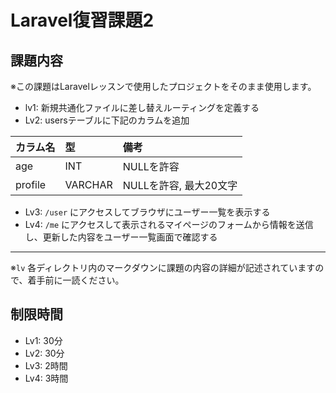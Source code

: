 # Laravel復習課題2
## 課題内容
※この課題はLaravelレッスンで使用したプロジェクトをそのまま使用します。

- lv1: 新規共通化ファイルに差し替えルーティングを定義する
- Lv2: usersテーブルに下記のカラムを追加

| カラム名 | 型 | 備考 |
| :- | :- | :- |
| age | INT | NULLを許容 |
| profile | VARCHAR | NULLを許容, 最大20文字 |

- Lv3: `/user` にアクセスしてブラウザにユーザー一覧を表示する
- Lv4: `/me` にアクセスして表示されるマイページのフォームから情報を送信し、更新した内容をユーザー一覧画面で確認する

---

※`lv` 各ディレクトリ内のマークダウンに課題の内容の詳細が記述されていますので、着手前に一読ください。

## 制限時間
- Lv1: 30分
- Lv2: 30分
- Lv3: 2時間
- Lv4: 3時間

